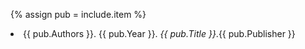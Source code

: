 {% assign pub = include.item %} 
<li>{{ pub.Authors }}. {{ pub.Year }}. <i>{{ pub.Title }}</i>.{{ pub.Publisher }}</li>